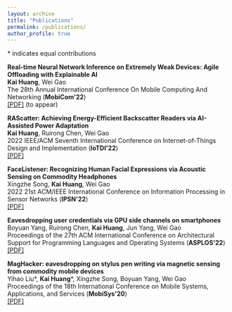 ```yaml
---
layout: archive
title: "Publications"
permalink: /publications/
author_profile: true
---
```


\* indicates equal contributions

<b>Real-time Neural Network Inference on Extremely Weak Devices: Agile Offloading with Explainable AI</b> <br>
<b>Kai Huang</b>, Wei Gao <br>
The 28th Annual International Conference On
Mobile Computing And Networking (<b>MobiCom'22</b>)<br>
[[PDF]](https://doi.org/10.1145/3495243.3560551) (to appear)

<b>RAScatter: Achieving Energy-Efficient Backscatter Readers via AI-Assisted Power Adaptation</b> <br>
<b>Kai Huang</b>, Ruirong Chen, Wei Gao <br>
2022 IEEE/ACM Seventh International Conference on Internet-of-Things Design and Implementation (<b>IoTDI'22</b>)<br>
[[PDF]](https://ieeexplore.ieee.org/document/9797444)

<b>FaceListener: Recognizing Human Facial Expressions via Acoustic Sensing on Commodity Headphones</b> <br>
Xingzhe Song, <b>Kai Huang</b>, Wei Gao <br>
2022 21st ACM/IEEE International Conference on Information Processing in Sensor Networks (<b>IPSN'22</b>)<br>
[[PDF]](https://ieeexplore.ieee.org/document/9825944)

<b>Eavesdropping user credentials via GPU side channels on smartphones</b> <br>
Boyuan Yang, Ruirong Chen, <b>Kai Huang</b>, Jun Yang, Wei Gao <br>
Proceedings of the 27th ACM International Conference on Architectural Support for Programming Languages and Operating Systems (<b>ASPLOS'22</b>)<br>
[[PDF]](https://dl.acm.org/doi/10.1145/3503222.3507757)

<b>MagHacker: eavesdropping on stylus pen writing via magnetic sensing from commodity mobile devices</b> <br>
Yihao Liu\*, <b>Kai Huang</b>\*, Xingzhe Song, Boyuan Yang, Wei Gao <br>
Proceedings of the 18th International Conference on Mobile Systems, Applications, and Services (<b>MobiSys'20</b>)<br>
[[PDF]](https://dl.acm.org/doi/10.1145/3386901.3389030)
